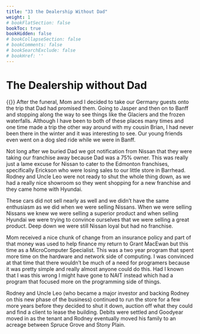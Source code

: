 ```yaml
---
title: "33 the Dealership Without Dad"
weight: 1
# bookFlatSection: false
bookToc: true
bookHidden: false
# bookCollapseSection: false
# bookComments: false
# bookSearchExclude: false
# bookHref: ''
---
```

# The Dealership without Dad
{{<picture src="/images/Mom and Dad.png"  width="300 px">}}
After the funeral, Mom and I decided to take our Germany guests onto the trip that Dad had promised them.  Going to Jasper and then on to Banff and stopping along the way to see things like the Glaciers and the frozen waterfalls.  Although I have been to both of these places many times and one time made a trip the other way around with my cousin Brian, I had never been there in the winter and it was interesting to see.  Our young friends even went on a dog sled ride while we were in Banff.

Not long after we buried Dad we got notification from Nissan that they were taking our franchise away because Dad was a 75% owner.  This was really just a lame excuse for Nissan to cater to the Edmonton franchises, specifically Erickson who were losing sales to our little store in Barrhead. Rodney and Uncle Leo were not ready to shut the whole thing down, as we had a really nice showroom so they went shopping for a new franchise and they came home with Hyundai.

These cars did not sell nearly as well and we didn’t have the same enthusiasm as we did when we were selling Nissans.  When we were selling Nissans we knew we were selling a superior product and when selling Hyundai we were trying to convince ourselves that we were selling a great product.  Deep down we were still Nissan loyal but had no franchise.

Mom received a nice chunk of change from an insurance policy and part of that money was used to help finance my return to Grant MacEwan but this time as a MicroComputer Specialist.  This was a two year program that spent more time on the hardware and network side of computing.  I was convinced at that time that there wouldn’t be much of a need for programers because it was pretty simple and really almost anyone could do this.  Had I known that I was this wrong I might have gone to NAIT instead which had a program that focused more on the programming side of things.

Rodney and Uncle Leo (who became a major investor and backing Rodney on this new phase of the business) continued to run the store for a few more years before they decided to shut it down, auction off what they could and find a client to lease the building.  Debits were settled and Goodyear moved in as the tenant and Rodney eventually moved his family to an acreage between Spruce Grove and Stony Plain.